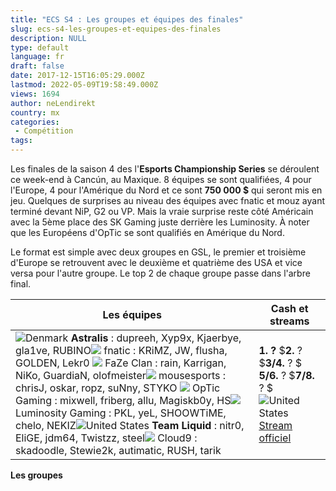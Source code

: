 ```yaml
---
title: "ECS S4 : Les groupes et équipes des finales"
slug: ecs-s4-les-groupes-et-equipes-des-finales
description: NULL
type: default
language: fr
draft: false
date: 2017-12-15T16:05:29.000Z
lastmod: 2022-05-09T19:58:49.000Z
views: 1694
author: neLendirekt
country: mx
categories:
 - Compétition
tags:
---
```

Les finales de la saison 4 des l'**Esports Championship Series** se déroulent ce week-end à Cancún, au Maxique. 8 équipes se sont qualifiées, 4 pour l'Europe, 4 pour l'Amérique du Nord et ce sont **750 000 $** qui seront mis en jeu. Quelques de surprises au niveau des équipes avec fnatic et mouz ayant terminé devant NiP, G2 ou VP. Mais la vraie surprise reste côté Américain avec la 5ème place des SK Gaming juste derrière les Luminosity. À noter que les Européens d'OpTic se sont qualifiés en Amérique du Nord. 

Le format est simple avec deux groupes en GSL, le premier et troisième d'Europe se retrouvent avec le deuxième et quatrième des USA et vice versa pour l'autre groupe. Le top 2 de chaque groupe passe dans l'arbre final.

| **Les équipes**                                                                                                                                                                                                                                                                                                                                                                                                                                                                                                                                                                                                                                                                                               | **Cash et streams**                                                                                                                                                                                              |
| ------------------------------------------------------------------------------------------------------------------------------------------------------------------------------------------------------------------------------------------------------------------------------------------------------------------------------------------------------------------------------------------------------------------------------------------------------------------------------------------------------------------------------------------------------------------------------------------------------------------------------------------------------------------------------------------------------------- | ---------------------------------------------------------------------------------------------------------------------------------------------------------------------------------------------------------------- |
| ![Denmark](/images/countries/dk.svg)⁠ **Astralis** : dupreeh, Xyp9x, Kjaerbye, gla1ve⁠, RUBINO![](/images/countries/se.svg) fnatic : KRiMZ, JW, flusha, GOLDEN, Lekr0⁠ ![](/images/countries/eu.svg) FaZe Clan : rain, Karrigan, NiKo, GuardiaN, olofmeister⁠![](/images/countries/eu.svg) mousesports : chrisJ, oskar, ropz, suNny, STYKO⁠ ![](/images/countries/eu.svg) OpTic Gaming : mixwell, friberg, allu, Magiskb0y, HS⁠![](/images/countries/br.svg) Luminosity Gaming : PKL, yeL, SHOOWTiME, chelo, NEKIZ⁠![United States](/images/countries/us.svg)**⁠** **Team Liquid** : nitr0, EliGE, jdm64, Twistzz, steel![](/images/countries/us.svg) Cloud9 : skadoodle, Stewie2k, autimatic, RUSH, tarik⁠ ⁠ | **1\. ?** $**2.** ? $**3/4.** ? $ **5/6\.** ? $**7/8.** ? $ ![United States](/images/countries/us.svg)⁠ [Stream officiel](https://www.youtube.com/eslcshttps://www.youtube.com/channel/UCajcK9vEBDLmcLSSYf4WXVA) |

**Les groupes**
